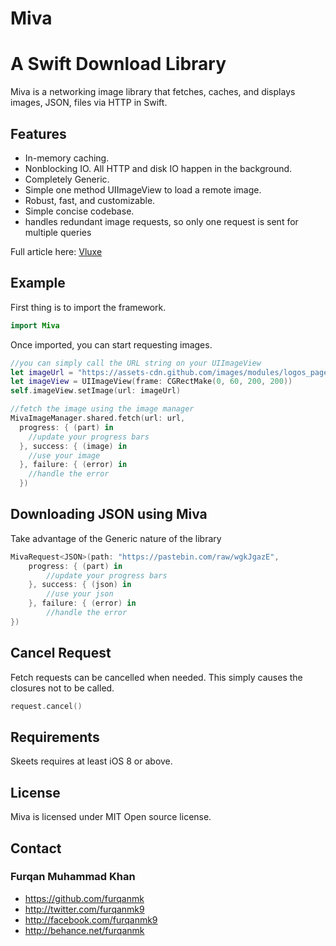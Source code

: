 # Miva
A Swift Download Library
=====

Miva is a networking image library that fetches, caches, and displays images, JSON, files via HTTP in Swift.

## Features

- In-memory caching.
- Nonblocking IO. All HTTP and disk IO happen in the background.
- Completely Generic.
- Simple one method UIImageView to load a remote image.
- Robust, fast, and customizable.
- Simple concise codebase.
- handles redundant image requests, so only one request is sent for multiple queries

Full article here: [Vluxe](http://vluxe.io/skeets.html)

## Example

First thing is to import the framework.

```swift
import Miva
```

Once imported, you can start requesting images.

```swift
//you can simply call the URL string on your UIImageView
let imageUrl = "https://assets-cdn.github.com/images/modules/logos_page/GitHub-Mark.png"
let imageView = UIImageView(frame: CGRectMake(0, 60, 200, 200))
self.imageView.setImage(url: imageUrl)

//fetch the image using the image manager
MivaImageManager.shared.fetch(url: url,
  progress: { (part) in
    //update your progress bars
  }, success: { (image) in
    //use your image
  }, failure: { (error) in
    //handle the error
  })
```

## Downloading JSON using Miva
Take advantage of the Generic nature of the library
```swift
MivaRequest<JSON>(path: "https://pastebin.com/raw/wgkJgazE",
    progress: { (part) in
        //update your progress bars
    }, success: { (json) in
        //use your json
    }, failure: { (error) in
        //handle the error
})
```

## Cancel Request
Fetch requests can be cancelled when needed. This simply causes the closures not to be called.
```swift
request.cancel()
```

## Requirements

Skeets requires at least iOS 8 or above.

## License

Miva is licensed under MIT Open source license.

## Contact

### Furqan Muhammad Khan
* https://github.com/furqanmk
* http://twitter.com/furqanmk9
* http://facebook.com/furqanmk9
* http://behance.net/furqanmk

